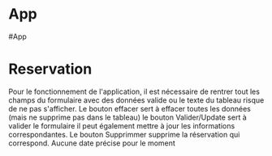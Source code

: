 ﻿# App
#App
# Reservation
Pour le fonctionnement de l'application, il est nécessaire de rentrer tout les champs du formulaire avec des données valide ou le texte du tableau risque de ne pas s'afficher. Le bouton effacer sert à effacer toutes les données (mais ne supprime pas dans le tableau) le bouton Valider/Update sert à valider le formulaire il peut également mettre à jour les informations correspondantes. Le bouton Supprimmer supprime la réservation qui correspond. Aucune date précise pour le moment
